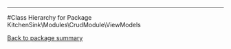 - - -

#Class Hierarchy for Package KitchenSink\Modules\CrudModule\ViewModels

<div><a href='https://github.com/JeyDotC/Hirudo-docs/blob/master/KitchenSink/Modules/CrudModule/ViewModels/'>Back to package summary</a></div>

